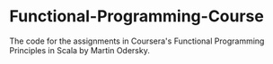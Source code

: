 Functional-Programming-Course
=============================

The code for the assignments in Coursera's Functional Programming Principles in Scala by Martin Odersky.
